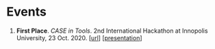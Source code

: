# Events
1. **First Place**. *CASE in Tools*. 2nd International Hackathon at Innopolis University, 23 Oct. 2020.
\[[url](https://www.caseintools.info/home)\] \[[presentation](https://youtu.be/d4bYmSgRQp8?t=877)\]
